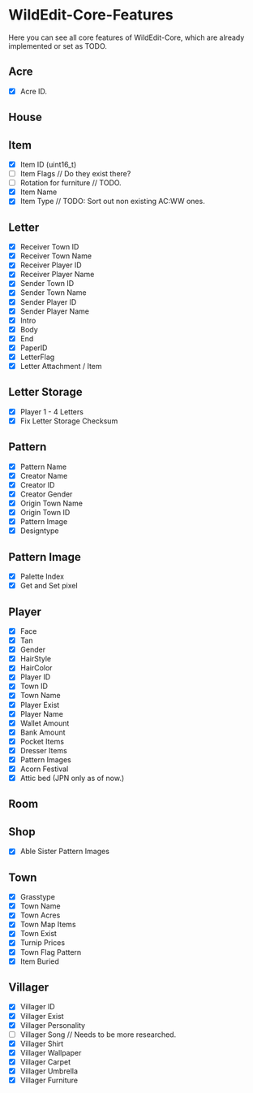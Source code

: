 # WildEdit-Core-Features

Here you can see all core features of WildEdit-Core, which are already implemented or set as TODO.

## Acre
- [x] Acre ID.

## House

## Item
- [x] Item ID (uint16_t)
- [ ] Item Flags // Do they exist there?
- [ ] Rotation for furniture // TODO.
- [x] Item Name
- [x] Item Type // TODO: Sort out non existing AC:WW ones.

## Letter
- [x] Receiver Town ID
- [x] Receiver Town Name
- [x] Receiver Player ID
- [x] Receiver Player Name
- [x] Sender Town ID
- [x] Sender Town Name
- [x] Sender Player ID
- [x] Sender Player Name
- [x] Intro
- [x] Body
- [x] End
- [x] PaperID
- [x] LetterFlag
- [x] Letter Attachment / Item

## Letter Storage
- [x] Player 1 - 4 Letters
- [x] Fix Letter Storage Checksum

## Pattern
- [x] Pattern Name
- [x] Creator Name
- [x] Creator ID
- [x] Creator Gender
- [x] Origin Town Name
- [x] Origin Town ID
- [x] Pattern Image
- [x] Designtype

## Pattern Image
- [x] Palette Index
- [x] Get and Set pixel

## Player
- [x] Face
- [x] Tan
- [x] Gender
- [x] HairStyle
- [x] HairColor
- [x] Player ID
- [x] Town ID
- [x] Town Name
- [x] Player Exist
- [x] Player Name
- [x] Wallet Amount
- [x] Bank Amount
- [x] Pocket Items
- [x] Dresser Items
- [x] Pattern Images
- [x] Acorn Festival
- [x] Attic bed (JPN only as of now.)

## Room

## Shop
- [x] Able Sister Pattern Images

## Town
- [x] Grasstype
- [x] Town Name
- [x] Town Acres
- [x] Town Map Items
- [x] Town Exist
- [X] Turnip Prices
- [x] Town Flag Pattern
- [x] Item Buried

## Villager
- [x] Villager ID
- [x] Villager Exist
- [x] Villager Personality
- [ ] Villager Song // Needs to be more researched.
- [x] Villager Shirt
- [x] Villager Wallpaper
- [x] Villager Carpet
- [x] Villager Umbrella
- [x] Villager Furniture